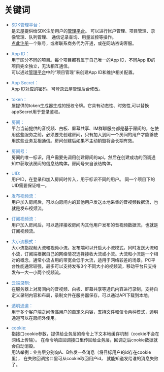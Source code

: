 # 关键词

- <font style="color:#4183c4;">SDK管理平台：</font>  
是云屋提供给SDK注册用户的[管理平台](https://sdk.cloudroom.com/mgr_sdk/)。 可以进行帐户管理、项目管理、录像管理、队列管理、 通信记录查询、用量监控等操作。  
[点此注册](https://sdk.cloudroom.com/mgr_sdk/register.html)一个账号，或者联系商务代为开通，或在网站咨询客服。

- <font style="color:#4183c4;">App ID：</font>  
用于区分不同的项目。每个项目都有属于自己唯一的App ID，不同App ID的项目完全独立，无法相互通信。  
可以通过[管理平台](https://sdk.cloudroom.com/mgr_sdk/)中的“项目管理”来创建App ID和维护相关配置。

- <font id="appSecret" style="color:#4183c4;" >App Secret：</font>  
App ID对应的密码，可登录云屋管理后台修改。

- <font style="color:#4183c4;">token：</font>  
屋提供的token生成器生成的授权令牌。它具有动态性、时效性,可以替换appSecret用于登录鉴权。

- <font id="room" style="color:#4183c4;" >房间：</font>  
平台当前提供的音视频、白板、屏幕共享、IM群聊服务都是基于房间的，在使用这些服务之前，必须要先创建房间，只有加入到同一个房间的用户才能够使用这些业务互相通信。房间创建后如果不主动销毁将会长期有效。

- <font style="color:#4183c4;">房间号：</font>  
房间的唯一标识，用户需要先调用创建房间的api，然后在创建成功的回调通知中获取该房间的信息结构体。房间号来自该结构体。

- <font id="UID" style="color:#4183c4;" >UID: </font>  
用户ID，在登录和加入房间时传入，用于标识不同的用户。 同一个项目下的UID需要保证唯一。

- <font style="color:#4183c4;">发布视频流：</font>  
用户加入房间后，可以向房间内的其他用户发送本地采集的音视频数据流，也就是发布视频流。

- <font style="color:#4183c4;">订阅视频流：</font>  
用户加入房间后，可以选择接收房间内其他用户发布的音视频数据流，也就是订阅视频流。

- <font id="stream" style="color:#4183c4;">大小流模式：</font>  
大小流指视频大流和视频小流。发布端可以开启大小流模式，同时发送大流和小流，订阅端根据自己的网络情况选择接收大流或小流。大流和小流是一个相对的概念，通常小流占用的带宽会低于大流，适用于网络较差的场景。PC平台性能通常较强，最多可以支持发布3个不同大小的视频流，移动平台只支持发布一大一小两个视频流。

- <font style="color:#4183c4;">云端录制: </font>  
在服务器上对房间内的音视频、白板、屏幕共享等通讯内容进行录制，支持自定义录制内容和布局，录制文件在服务器保存，可以通过API下载到本地。

- <font style="color:#4183c4;" id="transparentPassage">透明通道：</font>  
用于多个客户端之间传递用户的自定义内容，支持文件和信令两种模式，透明通道可以在房间外使用。

- <font style="color:#4183c4;" id="cookie">cookie: </font>  
指接口cookie参数，提供给业务层的命令上下文本地缓存机制（cookie不会在网络上传输）。 在命令响应回调接口里传回给业务层，回调之后cookie数据就会自动消毁。  
用法举例：业务层分别向A、B各发一条消息（将目标用户的id存在cookie里）， 在失败回调接口里可从cookie取回用户id， 就能知道发给谁的消息失败了。
